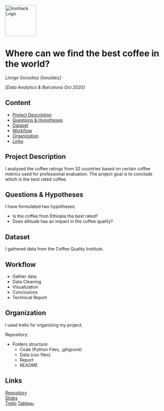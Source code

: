 <img src="https://bit.ly/2VnXWr2" alt="Ironhack Logo" width="100"/>

# Where can we find the best coffee in the world?
*[Jorge González González]*

*[Data Analytics & Barcelona Oct 2020]*

## Content
- [Project Description](#project-description)
- [Questions & Hypotheses](#questions-hypotheses)
- [Dataset](#dataset)
- [Workflow](#workflow)
- [Organization](#organization)
- [Links](#links)

## Project Description
I analysed the coffee ratings from 32 countries based on certain coffee metrics used for professional evaluation.
The project goal is to conclude which is the best rated coffee.

## Questions & Hypotheses
I have formulated two hypotheses:
- Is the coffee from Ethiopia the best rated?
- Does altitude has an impact in the coffee quality?

## Dataset
I gathered data from the Coffee Quality Institute.

## Workflow
- Gather data
- Data Cleaning
- Visualization
- Conclusions
- Technical Report

## Organization
I used trello for organizing my project.

Repository:
- Folders structure:
	- Code (Python Files, .gitignore)
	- Data (csv files)
	- Report
	- README

 
## Links

[Repository](https://github.com/Jyu-as)  
[Slides](https://docs.google.com/presentation/d/10nYLmXzwKPcf8xVfBgN13jgvxxGzEbgq5dKJvggThlk/edit#slide=id.p)  
[Trello](https://trello.com/b/OM2GCrja/project4-coffee-ratings)
[Tableau](https://public.tableau.com/profile/jorge.gonzalez.gonzalez#!/)
